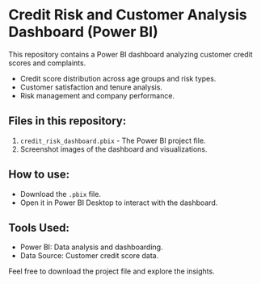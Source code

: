 # Credit Risk and Customer Analysis Dashboard (Power BI)

This repository contains a Power BI dashboard analyzing customer credit scores and complaints.

- Credit score distribution across age groups and risk types.
- Customer satisfaction and tenure analysis.
- Risk management and company performance.

## Files in this repository:
1. `credit_risk_dashboard.pbix` - The Power BI project file.
2. Screenshot images of the dashboard and visualizations.

## How to use:
- Download the `.pbix` file.
- Open it in Power BI Desktop to interact with the dashboard.

## Tools Used:
- Power BI: Data analysis and dashboarding.
- Data Source: Customer credit score data.

Feel free to download the project file and explore the insights.
